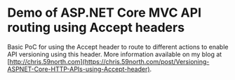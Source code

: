 # Demo of ASP.NET Core MVC API routing using Accept headers
Basic PoC for using the Accept header to route to different actions to enable API versioning using this header. More information available on my blog at [http://chris.59north.com](https://chris.59north.com/post/Versioning-ASPNET-Core-HTTP-APIs-using-Accept-header).